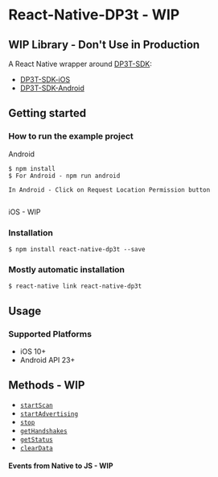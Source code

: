 # React-Native-DP3t - WIP

## WIP Library - Don't Use in Production


A React Native wrapper around [DP3T-SDK](https://github.com/DP-3T):  
* [DP3T-SDK-iOS](https://github.com/DP-3T/dp3t-sdk-ios) 
* [DP3T-SDK-Android](https://github.com/DP-3T/dp3t-sdk-android)


## Getting started

### How to run the example project
Android
```properties
$ npm install
$ For Android - npm run android

In Android - Click on Request Location Permission button
 
``` 
iOS - WIP

### Installation

`$ npm install react-native-dp3t --save`

### Mostly automatic installation

`$ react-native link react-native-dp3t`


## Usage


### Supported Platforms
* iOS 10+
* Android API 23+


## Methods - WIP
* [`startScan`](#startScan)
* [`startAdvertising`](#startAdvertising)
* [`stop`](#stop)
* [`getHandshakes`](#getHandshakes)
* [`getStatus`](#getStatus)
* [`clearData`](#clearData)


#### Events from Native to JS - WIP





